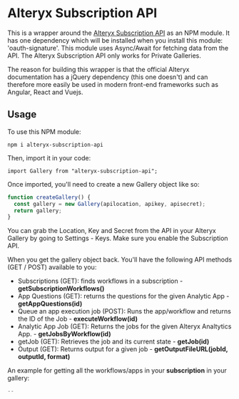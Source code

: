 # Alteryx Subscription API

This is a wrapper around the [Alteryx Subscription API](https://gallery.alteryx.com/api-docs/#subscription)
as an NPM module. It has one dependency which will be installed when you install this module: 'oauth-signature'. This module uses Async/Await for fetching data from the API. The Alteryx Subscription API only works for Private Galleries.

The reason for building this wrapper is that the official Alteryx documentation has a jQuery dependency (this one doesn't) and can therefore more easily be used in modern front-end frameworks such as Angular, React and Vuejs.

## Usage

To use this NPM module:

    npm i alteryx-subscription-api

Then, import it in your code:

    import Gallery from "alteryx-subscription-api";

Once imported, you'll need to create a new Gallery object like so:

```javascript
function createGallery() {
  const gallery = new Gallery(apilocation, apikey, apisecret);
  return gallery;
}
```

You can grab the Location, Key and Secret from the API in your Alteryx Gallery by going to Settings - Keys. Make sure you enable the Subscription API.

When you get the gallery object back. You'll have the following API methods (GET / POST) available to you:

- Subscriptions (GET): finds workflows in a subscription - **getSubscriptionWorkflows()**
- App Questions (GET): returns the questions for the given Analytic App - **getAppQuestions(id)**
- Queue an app execution job (POST): Runs the app/workflow and returns the ID of the Job - **executeWorkflow(id)**
- Analytic App Job (GET): Returns the jobs for the given Alteryx Analtytics App. - **getJobsByWorkflow(id)**
- getJob (GET): Retrieves the job and its current state - **getJob(id)**
- Output (GET): Returns output for a given job - **getOutputFileURL(jobId, outputId, format)**

An example for getting all the workflows/apps in your **subscription** in your gallery:

```javascript
--
```
